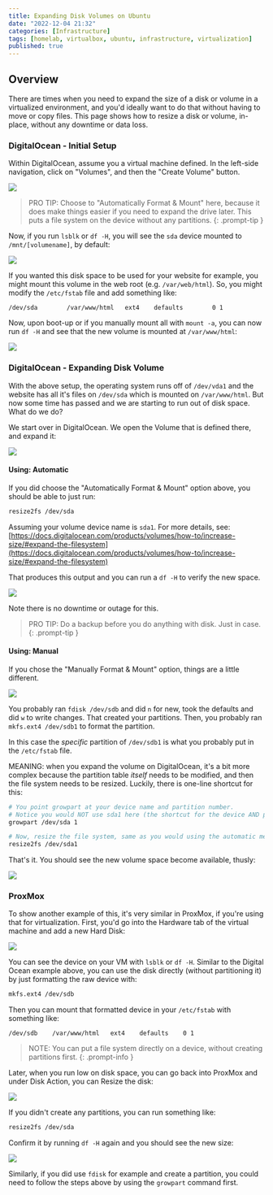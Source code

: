 ```yaml
---
title: Expanding Disk Volumes on Ubuntu
date: "2022-12-04 21:32"
categories: [Infrastructure]
tags: [homelab, virtualbox, ubuntu, infrastructure, virtualization]
published: true
---
```

## Overview

There are times when you need to expand the size of a disk or volume in a virtualized environment, and you'd ideally want to do that without having to move or copy files. This page shows how to resize a disk or volume, in-place, without any downtime or data loss.

### DigitalOcean - Initial Setup

Within DigitalOcean, assume you a virtual machine defined. In the left-side navigation, click on "Volumes", and then the "Create Volume" button.

![](/assets/img/do-create-volume.png)

> PRO TIP: Choose to "Automatically Format & Mount" here, because it does make things easier if you need to expand the drive later. This puts a file system on the device without any partitions.
{: .prompt-tip }

Now, if you run `lsblk` or `df -H`, you will see the `sda` device mounted to `/mnt/[volumename]`, by default:

![](/assets/img/do-volume-before.png)

If you wanted this disk space to be used for your website for example, you might mount this volume in the web root (e.g. `/var/web/html`). So, you might modify the `/etc/fstab` file and add something like:

```fstab
/dev/sda        /var/www/html   ext4    defaults        0 1
```

Now, upon boot-up or if you manually mount all with `mount -a`, you can now run `df -H` and see that the new volume is mounted at `/var/www/html`:

![](/assets/img/do-mounted.png)

### DigitalOcean - Expanding Disk Volume

With the above setup, the operating system runs off of `/dev/vda1` and the website has all it's files on `/dev/sda` which is mounted on `/var/www/html`. But now some time has passed and we are starting to run out of disk space. What do we do?

We start over in DigitalOcean. We open the Volume that is defined there, and expand it:

![](/assets/img/do-new-size.png)

#### Using: Automatic

If you did choose the "Automatically Format & Mount" option above, you should be able to just run:

```bash
resize2fs /dev/sda
```

Assuming your volume device name is `sda1`. For more details, see: [https://docs.digitalocean.com/products/volumes/how-to/increase-size/#expand-the-filesystem](https://docs.digitalocean.com/products/volumes/how-to/increase-size/#expand-the-filesystem)

That produces this output and you can run a `df -H` to verify the new space.

![](/assets/img/do-volume-after.png)

Note there is no downtime or outage for this.

> PRO TIP: Do a backup before you do anything with disk. Just in case.
{: .prompt-tip }

#### Using: Manual

If you chose the "Manually Format & Mount" option, things are a little different.

![](/assets/img/do-create-volume-manual.png)

You probably ran `fdisk /dev/sdb` and did `n` for new, took the defaults and did `w` to write changes. That created your partitions. Then, you probably ran `mkfs.ext4 /dev/sdb1` to format the partition.

In this case the *specific* partition of `/dev/sdb1` is what you probably put in the `/etc/fstab` file.

MEANING: when you expand the volume on DigitalOcean, it's a bit more complex because the partition table *itself* needs to be modified, and then the file system needs to be resized. Luckily, there is one-line shortcut for this:

```bash
# You point growpart at your device name and partition number. 
# Notice you would NOT use sda1 here (the shortcut for the device AND partition)
growpart /dev/sda 1

# Now, resize the file system, same as you would using the automatic method
resize2fs /dev/sda1
```

That's it. You should see the new volume space become available, thusly:

![](/assets/img/do-volume-after-manual.png)


### ProxMox

To show another example of this, it's very similar in ProxMox, if you're using that for virtualization. First, you'd go into the Hardware tab of the virtual machine and add a new Hard Disk:

![](/assets/img/pm-add-disk.png)

You can see the device on your VM with `lsblk` or `df -H`. Similar to the Digital Ocean example above, you can use the disk directly (without partitioning it) by just formatting the raw device with:

```bash
mkfs.ext4 /dev/sdb
```

Then you can mount that formatted device in your `/etc/fstab` with something like:

```fstab
/dev/sdb    /var/www/html   ext4    defaults    0 1
```

> NOTE: You can put a file system directly on a device, without creating partitions first.
{: .prompt-info }

Later, when you run low on disk space, you can go back into ProxMox and under Disk Action, you can Resize the disk:

![](/assets/img/pm-resize-disk.png)

If you didn't create any partitions, you can run something like:

```bash
resize2fs /dev/sda
```

Confirm it by running `df -H` again and you should see the new size:

![](/assets/img/pm-before-and-after.png)

Similarly, if you did use `fdisk` for example and create a partition, you could need to follow the steps above by using the `growpart` command first.